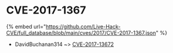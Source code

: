# CVE-2017-1367
{% embed url="https://github.com/Live-Hack-CVE/full_database/blob/main/cves/2017/CVE-2017-1367.json" %}

* DavidBuchanan314 ~> [CVE-2017-13672](https://www.alice-snow.ru/2017/database/cve-2017-1367/cve-2017-13672-davidbuchanan314)